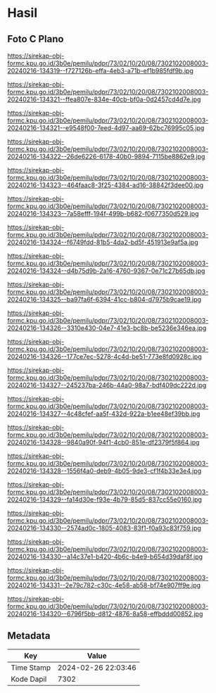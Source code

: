 # Hasil

## Foto C Plano

https://sirekap-obj-formc.kpu.go.id/3b0e/pemilu/pdpr/73/02/10/20/08/7302102008003-20240216-134319--f727126b-effa-4eb3-a71b-ef1b985fdf9b.jpg

https://sirekap-obj-formc.kpu.go.id/3b0e/pemilu/pdpr/73/02/10/20/08/7302102008003-20240216-134321--ffea807e-834e-40cb-bf0a-0d2457cd4d7e.jpg

https://sirekap-obj-formc.kpu.go.id/3b0e/pemilu/pdpr/73/02/10/20/08/7302102008003-20240216-134321--e9548f00-7eed-4d97-aa69-62bc76995c05.jpg

https://sirekap-obj-formc.kpu.go.id/3b0e/pemilu/pdpr/73/02/10/20/08/7302102008003-20240216-134322--26de6226-6178-40b0-9894-7115be8862e9.jpg

https://sirekap-obj-formc.kpu.go.id/3b0e/pemilu/pdpr/73/02/10/20/08/7302102008003-20240216-134323--464faac8-3f25-4384-ad16-38842f3dee00.jpg

https://sirekap-obj-formc.kpu.go.id/3b0e/pemilu/pdpr/73/02/10/20/08/7302102008003-20240216-134323--7a58efff-194f-499b-b682-f0677350d529.jpg

https://sirekap-obj-formc.kpu.go.id/3b0e/pemilu/pdpr/73/02/10/20/08/7302102008003-20240216-134324--f6749fdd-81b5-4da2-bd5f-451913e9af5a.jpg

https://sirekap-obj-formc.kpu.go.id/3b0e/pemilu/pdpr/73/02/10/20/08/7302102008003-20240216-134324--d4b75d9b-2a16-4760-9367-0e71c27b65db.jpg

https://sirekap-obj-formc.kpu.go.id/3b0e/pemilu/pdpr/73/02/10/20/08/7302102008003-20240216-134325--ba97fa6f-6394-41cc-b804-d7975b9cae19.jpg

https://sirekap-obj-formc.kpu.go.id/3b0e/pemilu/pdpr/73/02/10/20/08/7302102008003-20240216-134326--3310e430-04e7-41e3-bc8b-be5236e346ea.jpg

https://sirekap-obj-formc.kpu.go.id/3b0e/pemilu/pdpr/73/02/10/20/08/7302102008003-20240216-134326--177ce7ec-5278-4c4d-be51-773e8fd0928c.jpg

https://sirekap-obj-formc.kpu.go.id/3b0e/pemilu/pdpr/73/02/10/20/08/7302102008003-20240216-134327--245237ba-246b-44a0-98a7-bdf409dc222d.jpg

https://sirekap-obj-formc.kpu.go.id/3b0e/pemilu/pdpr/73/02/10/20/08/7302102008003-20240216-134327--4c48cfef-aa5f-432d-922a-b1ee48ef39bb.jpg

https://sirekap-obj-formc.kpu.go.id/3b0e/pemilu/pdpr/73/02/10/20/08/7302102008003-20240216-134328--9840a90f-94f1-4cb0-851e-df2379f5f864.jpg

https://sirekap-obj-formc.kpu.go.id/3b0e/pemilu/pdpr/73/02/10/20/08/7302102008003-20240216-134328--1556f4a0-deb9-4b05-9de3-cf1f4b33e3e4.jpg

https://sirekap-obj-formc.kpu.go.id/3b0e/pemilu/pdpr/73/02/10/20/08/7302102008003-20240216-134329--fa14d30e-f93e-4b79-85d5-837cc55e0160.jpg

https://sirekap-obj-formc.kpu.go.id/3b0e/pemilu/pdpr/73/02/10/20/08/7302102008003-20240216-134330--2574ad0c-1805-4083-83f1-f0a93c83f759.jpg

https://sirekap-obj-formc.kpu.go.id/3b0e/pemilu/pdpr/73/02/10/20/08/7302102008003-20240216-134330--a14c37e1-b420-4b6c-b4e9-b654d39daf8f.jpg

https://sirekap-obj-formc.kpu.go.id/3b0e/pemilu/pdpr/73/02/10/20/08/7302102008003-20240216-134331--2e79c782-c30c-4e58-ab58-bf74e907ff9e.jpg

https://sirekap-obj-formc.kpu.go.id/3b0e/pemilu/pdpr/73/02/10/20/08/7302102008003-20240216-134320--6796f5bb-d812-4876-8a58-effbddd00852.jpg


## Metadata

| Key        | Value               |
| ---------- | ------------------- |
| Time Stamp | 2024-02-26 22:03:46 |
| Kode Dapil | 7302                |



